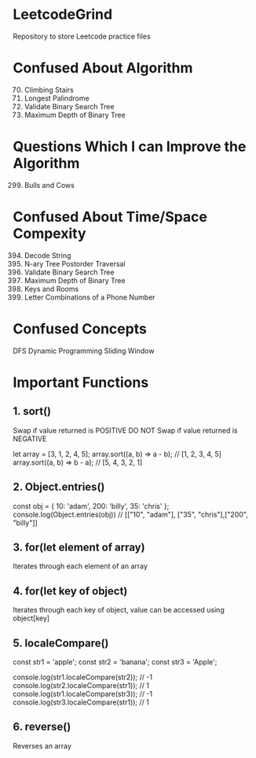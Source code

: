 # LeetcodeGrind

Repository to store Leetcode practice files



# Confused About Algorithm

70. Climbing Stairs
409. Longest Palindrome
98. Validate Binary Search Tree
104. Maximum Depth of Binary Tree

# Questions Which I can Improve the Algorithm

299. Bulls and Cows

# Confused About Time/Space Compexity

394. Decode String
590. N-ary Tree Postorder Traversal
98. Validate Binary Search Tree
104. Maximum Depth of Binary Tree
841. Keys and Rooms
17. Letter Combinations of a Phone Number

# Confused Concepts

DFS
Dynamic Programming
Sliding Window

# Important Functions

## 1. sort()

Swap if value returned is POSITIVE
DO NOT Swap if value returned is NEGATIVE

let array = [3, 1, 2, 4, 5];
array.sort((a, b) => a - b); // [1, 2, 3, 4, 5]
array.sort((a, b) => b - a); // [5, 4, 3, 2, 1]

## 2. Object.entries()

const obj = { 10: 'adam', 200: 'billy', 35: 'chris' };
console.log(Object.entries(obj)) // [["10", "adam"], ["35", "chris"],["200", "billy"]]


## 3. for(let element of array)

Iterates through each element of an array

## 4. for(let key of object)

Iterates through each key of object, value can be accessed using object[key]

## 5. localeCompare()

const str1 = 'apple';
const str2 = 'banana';
const str3 = 'Apple';

console.log(str1.localeCompare(str2)); // -1
console.log(str2.localeCompare(str1)); // 1
console.log(str1.localeCompare(str3)); // -1
console.log(str3.localeCompare(str1)); // 1

## 6. reverse()

Reverses an array










